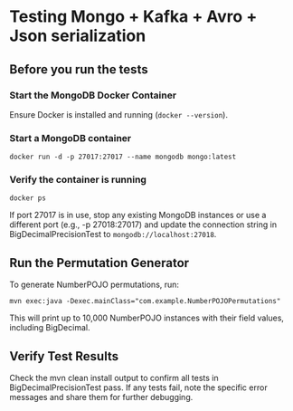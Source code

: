 # Testing Mongo + Kafka + Avro + Json serialization

## Before you run the tests

### Start the MongoDB Docker Container

Ensure Docker is installed and running (`docker --version`).

### Start a MongoDB container

```terminal
docker run -d -p 27017:27017 --name mongodb mongo:latest
```

### Verify the container is running

```terminal
docker ps
```

If port 27017 is in use, stop any existing MongoDB instances or use a different port (e.g., -p 27018:27017) and update the connection string in BigDecimalPrecisionTest to `mongodb://localhost:27018`.

## Run the Permutation Generator

To generate NumberPOJO permutations, run:

```terminal
mvn exec:java -Dexec.mainClass="com.example.NumberPOJOPermutations"
```

This will print up to 10,000 NumberPOJO instances with their field values, including BigDecimal.

## Verify Test Results

Check the mvn clean install output to confirm all tests in BigDecimalPrecisionTest pass.
If any tests fail, note the specific error messages and share them for further debugging.
